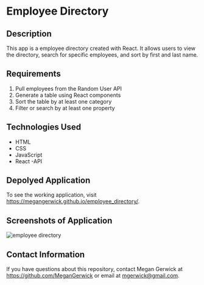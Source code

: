 # Employee Directory 

## Description
This app is a employee directory created with React. It allows users to view the directory, search for specific employees, and sort by first and last name. 

## Requirements
1. Pull employees from the Random User API
2. Generate a table using React components
3. Sort the table by at least one category
4. Filter or search by at least one property 

## Technologies Used
- HTML
- CSS
- JavaScript
- React
-API

## Depolyed Application 
To see the working application, visit https://megangerwick.github.io/employee_directory/.

## Screenshots of Application
![employee directory](https://user-images.githubusercontent.com/69534417/107715464-f2d5f580-6c94-11eb-975d-601b15144337.PNG)

## Contact Information
If you have questions about this repository, contact Megan Gerwick at https://github.com/MeganGerwick or email at mgerwick@gmail.com.
